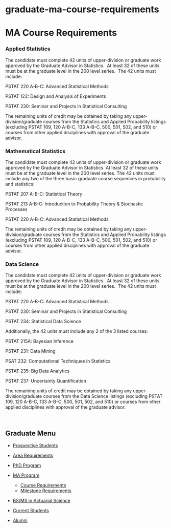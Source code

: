 # graduate-ma-course-requirements

# MA Course Requirements

### Applied Statistics

The candidate must complete 42 units of upper-division or graduate work approved by the Graduate Advisor in Statistics.  At least 32 of these units must be at the graduate level in the 200 level series.  The 42 units must include:

PSTAT 220 A-B-C: Advanced Statistical Methods

PSTAT 122: Design and Analysis of Experiments

PSTAT 230: Seminar and Projects in Statistical Consulting

The remaining units of credit may be obtained by taking any upper-division/graduate courses from the Statistics and Applied Probability listings (excluding PSTAT 109, 120 A-B-C, 133 A-B-C, 500, 501, 502, and 510) or courses from other applied disciplines with approval of the graduate advisor.

### Mathematical Statistics

The candidate must complete 42 units of upper-division or graduate work approved by the Graduate Advisor in Statistics. At least 32 of these units must be at the graduate level in the 200 level series. The 42 units must include any two of the three basic graduate course sequences in probability and statistics:

PSTAT 207 A-B-C: Statistical Theory

PSTAT 213 A-B-C: Introduction to Probability Theory &amp; Stochastic Processes

PSTAT 220 A-B-C: Advanced Statistical Methods

The remaining units of credit may be obtained by taking any upper-division/graduate courses from the Statistics and Applied Probability listings (excluding PSTAT 109, 120 A-B-C, 133 A-B-C, 500, 501, 502, and 510) or courses from other applied disciplines with approval of the graduate advisor.

### Data Science

The candidate must complete 42 units of upper-division or graduate work approved by the Graduate Advisor in Statistics.  At least 32 of these units must be at the graduate level in the 200 level series.  The 42 units must include:

PSTAT 220 A-B-C: Advanced Statistical Methods

PSTAT 230: Seminar and Projects in Statistical Consulting

PSTAT 234: Statistical Data Science

Additionally, the 42 units must include any 2 of the 3 listed courses:

PSTAT 215A: Bayesian Inference

PSTAT 231: Data Mining

PSAT 232: Computational Techniques in Statistics

PSTAT 235: Big Data Analytics

PSTAT 237: Uncertainty Quantification

The remaining units of credit may be obtained by taking any upper-division/graduate courses from the Data Science listings (excluding PSTAT 109, 120 A-B-C, 133 A-B-C, 500, 501, 502, and 510) or courses from other applied disciplines with approval of the graduate advisor.

 

## Graduate Menu

- [Prospective Students](/graduate/prospective "Prospective Students")
- [Area Requirements](/graduate/area-requirements "Graduate Area Requirements")
- [PhD Program](/graduate/phd "PhD in Statistics and Applied Probability")
- [MA Program](/graduate/ma "MA in Statistics")
  
  - [Course Requirements](/graduate/ma/course-requirements "MA Course Requirements")
  - [Milestone Requirements](/graduate/ma/requirements "MA Milestone Requirements")
- [BS/MS in Actuarial Science](/undergrad/actuarial-science/bs-ms "BS/MS in Actuarial Science")
- [Current Students](/graduate/current "Current Graduate Students")
- [Alumni](/graduate/alumni "Graduate Alumni")